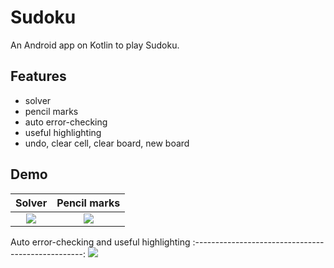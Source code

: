 # Sudoku
An Android app on Kotlin to play Sudoku.
## Features
* solver
* pencil marks
* auto error-checking
* useful highlighting
* undo, clear cell, clear board, new board
## Demo
Solver|Pencil marks
:-------------------------:|:-------------------------:
![](https://imgur.com/w0QmoZN.png) | ![](https://imgur.com/ofDPzgg.png)

Auto error-checking and useful highlighting
:--------------------------------------------------:
![](https://imgur.com/wG39Kin.png)
